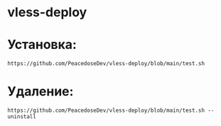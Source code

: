 # vless-deploy

# Установка:

```shell
https://github.com/PeacedoseDev/vless-deploy/blob/main/test.sh
```

# Удаление:

```shell
https://github.com/PeacedoseDev/vless-deploy/blob/main/test.sh --uninstall
```

